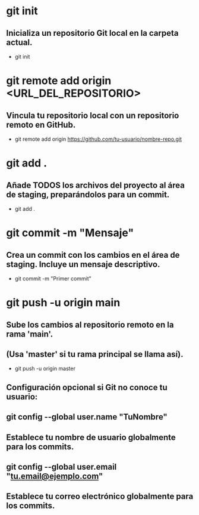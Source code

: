 # git init
## Inicializa un repositorio Git local en la carpeta actual.
- git init

# git remote add origin <URL_DEL_REPOSITORIO>
## Vincula tu repositorio local con un repositorio remoto en GitHub.
- git remote add origin https://github.com/tu-usuario/nombre-repo.git

# git add .
## Añade TODOS los archivos del proyecto al área de staging, preparándolos para un commit.
- git add .

# git commit -m "Mensaje"
## Crea un commit con los cambios en el área de staging. Incluye un mensaje descriptivo.
- git commit -m "Primer commit"

# git push -u origin main
## Sube los cambios al repositorio remoto en la rama 'main'.
## (Usa 'master' si tu rama principal se llama así).
- git push -u origin master

## Configuración opcional si Git no conoce tu usuario:
## git config --global user.name "TuNombre"
## Establece tu nombre de usuario globalmente para los commits.

## git config --global user.email "tu.email@ejemplo.com"
## Establece tu correo electrónico globalmente para los commits.
